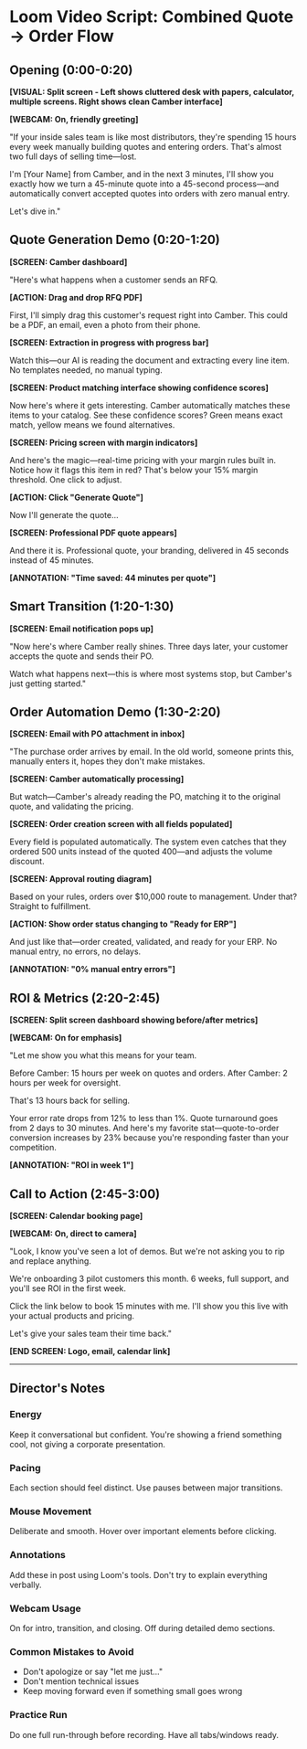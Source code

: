 # Loom Video Script: Combined Quote → Order Flow

## Opening (0:00-0:20)

**[VISUAL: Split screen - Left shows cluttered desk with papers, calculator, multiple screens. Right shows clean Camber interface]**

**[WEBCAM: On, friendly greeting]**

"If your inside sales team is like most distributors, they're spending 15 hours every week manually building quotes and entering orders. That's almost two full days of selling time—lost.

I'm [Your Name] from Camber, and in the next 3 minutes, I'll show you exactly how we turn a 45-minute quote into a 45-second process—and automatically convert accepted quotes into orders with zero manual entry.

Let's dive in."

## Quote Generation Demo (0:20-1:20)

**[SCREEN: Camber dashboard]**

"Here's what happens when a customer sends an RFQ.

**[ACTION: Drag and drop RFQ PDF]**

First, I'll simply drag this customer's request right into Camber. This could be a PDF, an email, even a photo from their phone.

**[SCREEN: Extraction in progress with progress bar]**

Watch this—our AI is reading the document and extracting every line item. No templates needed, no manual typing.

**[SCREEN: Product matching interface showing confidence scores]**

Now here's where it gets interesting. Camber automatically matches these items to your catalog. See these confidence scores? Green means exact match, yellow means we found alternatives.

**[SCREEN: Pricing screen with margin indicators]**

And here's the magic—real-time pricing with your margin rules built in. Notice how it flags this item in red? That's below your 15% margin threshold. One click to adjust.

**[ACTION: Click "Generate Quote"]**

Now I'll generate the quote...

**[SCREEN: Professional PDF quote appears]**

And there it is. Professional quote, your branding, delivered in 45 seconds instead of 45 minutes.

**[ANNOTATION: "Time saved: 44 minutes per quote"]**

## Smart Transition (1:20-1:30)

**[SCREEN: Email notification pops up]**

"Now here's where Camber really shines. Three days later, your customer accepts the quote and sends their PO.

Watch what happens next—this is where most systems stop, but Camber's just getting started."

## Order Automation Demo (1:30-2:20)

**[SCREEN: Email with PO attachment in inbox]**

"The purchase order arrives by email. In the old world, someone prints this, manually enters it, hopes they don't make mistakes.

**[SCREEN: Camber automatically processing]**

But watch—Camber's already reading the PO, matching it to the original quote, and validating the pricing.

**[SCREEN: Order creation screen with all fields populated]**

Every field is populated automatically. The system even catches that they ordered 500 units instead of the quoted 400—and adjusts the volume discount.

**[SCREEN: Approval routing diagram]**

Based on your rules, orders over $10,000 route to management. Under that? Straight to fulfillment.

**[ACTION: Show order status changing to "Ready for ERP"]**

And just like that—order created, validated, and ready for your ERP. No manual entry, no errors, no delays.

**[ANNOTATION: "0% manual entry errors"]**

## ROI & Metrics (2:20-2:45)

**[SCREEN: Split screen dashboard showing before/after metrics]**

**[WEBCAM: On for emphasis]**

"Let me show you what this means for your team.

Before Camber: 15 hours per week on quotes and orders.
After Camber: 2 hours per week for oversight.

That's 13 hours back for selling.

Your error rate drops from 12% to less than 1%.
Quote turnaround goes from 2 days to 30 minutes.
And here's my favorite stat—quote-to-order conversion increases by 23% because you're responding faster than your competition.

**[ANNOTATION: "ROI in week 1"]**

## Call to Action (2:45-3:00)

**[SCREEN: Calendar booking page]**

**[WEBCAM: On, direct to camera]**

"Look, I know you've seen a lot of demos. But we're not asking you to rip and replace anything.

We're onboarding 3 pilot customers this month. 6 weeks, full support, and you'll see ROI in the first week.

Click the link below to book 15 minutes with me. I'll show you this live with your actual products and pricing.

Let's give your sales team their time back."

**[END SCREEN: Logo, email, calendar link]**

---

## Director's Notes

### Energy
Keep it conversational but confident. You're showing a friend something cool, not giving a corporate presentation.

### Pacing
Each section should feel distinct. Use pauses between major transitions.

### Mouse Movement
Deliberate and smooth. Hover over important elements before clicking.

### Annotations
Add these in post using Loom's tools. Don't try to explain everything verbally.

### Webcam Usage
On for intro, transition, and closing. Off during detailed demo sections.

### Common Mistakes to Avoid
- Don't apologize or say "let me just..."
- Don't mention technical issues
- Keep moving forward even if something small goes wrong

### Practice Run
Do one full run-through before recording. Have all tabs/windows ready.